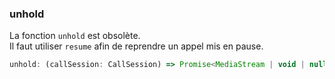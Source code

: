 ### unhold

La fonction `unhold` est obsolète.  
Il faut utiliser `resume` afin de reprendre un appel mis en pause.

```js
unhold: (callSession: CallSession) => Promise<MediaStream | void | null | undefined>;
```